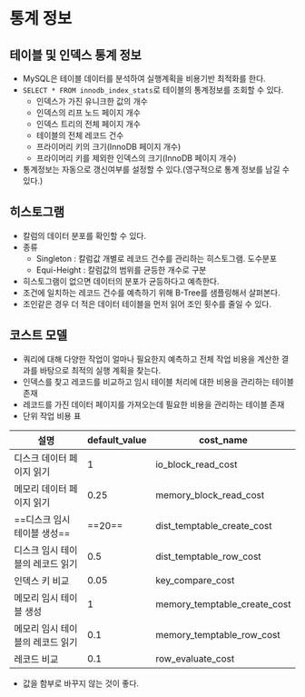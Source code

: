 # 통계 정보
## 테이블 및 인덱스 통계 정보
- MySQL은 테이블 데이터를 분석하여 실행계획을 비용기반 최적화를 한다.
- `SELECT * FROM innodb_index_stats`로 테이블의 통계정보를 조회할 수 있다.
	- 인덱스가 가진 유니크한 값의 개수
	- 인덱스의 리프 노드 페이지 개수
	- 인덱스 트리의 전체 페이지 개수
	- 테이블의 전체 레코드 건수
	- 프라이머리 키의 크기(InnoDB 페이지 개수)
	- 프라이머리 키를 제외한 인덱스의 크기(InnoDB 페이지 개수)
- 통계정보는 자동으로 갱신여부를 설정할 수 있다.(영구적으로 통계 정보를 남길 수 있다.)
## 히스토그램
- 칼럼의 데이터 분포를 확인할 수 있다.
- 종류
	- Singleton : 칼럼값 개별로 레코드 건수를 관리하는 히스토그램. 도수분포
	- Equi-Height : 칼럼값의 범위를 균등한 개수로 구분
- 히스토그램이 없으면 데이터의 분포가 균등하다고 예측한다.
- 조건에 일치하는 레코드 건수를 예측하기 위해 B-Tree를 샘플링해서 살펴본다. 
- 조인같은 경우 더 적은 데이터 테이블을 먼저 읽어 조인 횟수를 줄일 수 있다.
## 코스트 모델
- 쿼리에 대해 다양한 작업이 얼마나 필요한지 예측하고 전체 작업 비용을 계산한 결과를 바탕으로 최적의 실행 계획을 찾는다.
- 인덱스를 찾고 레코드를 비교하고 임시 테이블 처리에 대한 비용을 관리하는 테이블 존재
- 레코드를 가진 데이터 페이지를 가져오는데 필요한 비용을 관리하는 테이블 존재
- 단위 작업 비용 표

| 설명                 | default_value | cost_name                    |
| ------------------ | ------------- | ---------------------------- |
| 디스크 데이터 페이지 읽기     | 1             | io_block_read_cost           |
| 메모리 데이터 페이지 읽기     | 0.25          | memory_block_read_cost       |
| ==디스크 임시 테이블 생성==  | ==20==        | dist_temptable_create_cost   |
| 디스크 임시 테이블의 레코드 읽기 | 0.5           | dist_temptable_row_cost      |
| 인덱스 키 비교           | 0.05          | key_compare_cost             |
| 메모리 임시 테이블 생성      | 1             | memory_temptable_create_cost |
| 메모리 임시 테이블의 레코드 읽기 | 0.1           | memory_temptable_row_cost    |
| 레코드 비교             | 0.1           | row_evaluate_cost            |
- 값을 함부로 바꾸지 않는 것이 좋다.